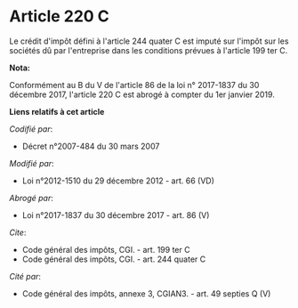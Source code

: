 # Article 220 C

Le crédit d'impôt défini à l'article 244 quater C est imputé sur l'impôt sur les sociétés dû par l'entreprise dans les
conditions prévues à l'article 199 ter C.

**Nota:**

Conformément au B du V de l'article 86 de la loi n° 2017-1837 du 30 décembre 2017, l'article 220 C est abrogé à compter du
1er janvier 2019.

**Liens relatifs à cet article**

_Codifié par_:

  - Décret n°2007-484 du 30 mars 2007

_Modifié par_:

  - Loi n°2012-1510 du 29 décembre 2012 - art. 66 (VD)

_Abrogé par_:

  - Loi n°2017-1837 du 30 décembre 2017 - art. 86 (V)

_Cite_:

  - Code général des impôts, CGI. - art. 199 ter C
  - Code général des impôts, CGI. - art. 244 quater C

_Cité par_:

  - Code général des impôts, annexe 3, CGIAN3. - art. 49 septies Q (V)
